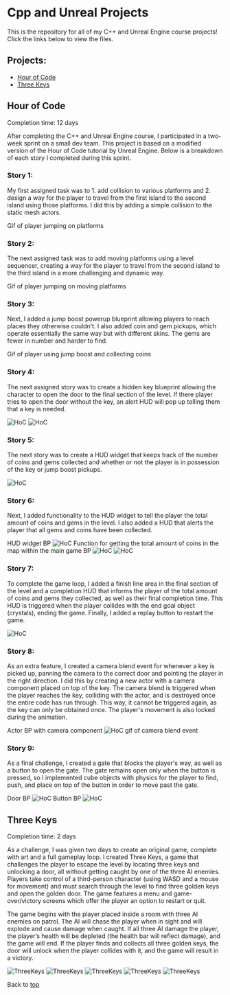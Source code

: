 # Cpp and Unreal Projects
This is the repository for all of my C++ and Unreal Engine course projects! Click the links below to view the files.
## Projects:
- <a href="" target="_blank">Hour of Code</a>
- <a href="https://github.com/alvarezsound/Cpp-and-Unreal-Projects/tree/main/UnrealFinal" target="_blank">Three Keys</a>

## Hour of Code
Completion time: 12 days

After completing the C++ and Unreal Engine course, I participated in a two-week sprint on a small dev team. This project is based on a modified version of the Hour of Code tutorial by Unreal Engine. Below is a breakdown of each story I completed during this sprint.

### Story 1: 
My first assigned task was to 1. add collision to various platforms and 2. design a way for the player to travel from the first island to the second island using those platforms. I did this by adding a simple collision to the static mesh actors.

Gif of player jumping on platforms

### Story 2: 
The next assigned task was to add moving platforms using a level sequencer, creating a way for the player to travel from the second island to the third island in a more challenging and dynamic way.

Gif of player jumping on moving platforms

### Story 3: 
Next, I added a jump boost powerup blueprint allowing players to reach places they otherwise couldn’t. I also added coin and gem pickups, which operate essentially the same way but with different skins. The gems are fewer in number and harder to find.

Gif of player using jump boost and collecting coins

### Story 4: 
The next assigned story was to create a hidden key blueprint allowing the character to open the door to the final section of the level. If there player tries to open the door without the key, an alert HUD will pop up telling them that a key is needed.

![HoC](/Images/HoC_Key.png)
![HoC](/Images/Hoc_Door.png)

### Story 5: 
The next story was to create a HUD widget that keeps track of the number of coins and gems collected and whether or not the player is in possession of the key or jump boost pickups.

![HoC](/Images/HoC_HUD.png)

### Story 6: 
Next, I added functionality to the HUD widget to tell the player the total amount of coins and gems in the level. I also added a HUD that alerts the player that all gems and coins have been collected.

HUD widget BP
![HoC](/Images/HoC_HUDBP.png)
Function for getting the total amount of coins in the map within the main game BP
![HoC](/Images/HoC_CoinCounterBP.png)
![HoC](/Images/HoC_Alert.png)

### Story 7: 
To complete the game loop, I added a finish line area in the final section of the level and a completion HUD that informs the player of the total amount of coins and gems they collected, as well as their final completion time. This HUD is triggered when the player collides with the end goal object (crystals), ending the game. Finally, I added a replay button to restart the game.

![HoC](/Images/HoC_Victory.png)

### Story 8: 
As an extra feature, I created a camera blend event for whenever a key is picked up, panning the camera to the correct door and pointing the player in the right direction. I did this by creating a new actor with a camera component placed on top of the key. The camera blend is triggered when the player reaches the key, colliding with the actor, and is destroyed once the entire code has run through. This way, it cannot be triggered again, as the key can only be obtained once. The player's movement is also locked during the animation.

Actor BP with camera component
![HoC](/Images/HoC_CameraBP.png)
gif of camera blend event

### Story 9: 
As a final challenge, I created a gate that blocks the player's way, as well as a button to open the gate. The gate remains open only when the button is pressed, so I implemented cube objects with physics for the player to find, push, and place on top of the button in order to move past the gate.

Door BP
![HoC](/Images/HoC_GateBP.png)
Button BP
![HoC](/Images/HoC_GateButtonBP.png)


## Three Keys
Completion time: 2 days

As a challenge, I was given two days to create an original game, complete with art and a full gameplay loop. I created Three Keys, a game that challenges the player to escape the level by locating three keys and unlocking a door, all without getting caught by one of the three AI enemies. Players take control of a third-person character (using WASD and a mouse for movement) and must search through the level to find three golden keys and open the golden door. The game features a menu and game-over/victory screens which offer the player an option to restart or quit.

The game begins with the player placed inside a room with three AI enemies on patrol. The AI will chase the player when in sight and will explode and cause damage when caught. If all three AI damage the player, the player’s health will be depleted (the health bar will reflect damage), and the game will end. If the player finds and collects all three golden keys, the door will unlock when the player collides with it, and the game will result in a victory. 

![ThreeKeys](/Images/TK0.png)
![ThreeKeys](/Images/TK1.png)
![ThreeKeys](/Images/TK2.png)
![ThreeKeys](/Images/TK3.png)
![ThreeKeys](/Images/TK5.png)

Back to [top](#Cpp-and-Unreal-Projects)
